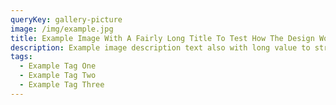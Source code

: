 ```yaml
---
queryKey: gallery-picture
image: /img/example.jpg
title: Example Image With A Fairly Long Title To Test How The Design Works With Nasty Input
description: Example image description text also with long value to stress test the design for what will inevitably happen when this thing is given to bad people who do bad things
tags:
  - Example Tag One
  - Example Tag Two
  - Example Tag Three
---
```

